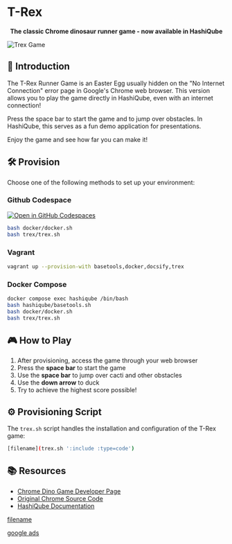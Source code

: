 # T-Rex

<div align="center">
  <p><strong>The classic Chrome dinosaur runner game - now available in HashiQube</strong></p>
</div>

![Trex Game](images/trex.png?raw=true "Trex Game")

## 🚀 Introduction

The T-Rex Runner Game is an Easter Egg usually hidden on the "No Internet Connection" error page in Google's Chrome web browser. This version allows you to play the game directly in HashiQube, even with an internet connection!

Press the space bar to start the game and to jump over obstacles. In HashiQube, this serves as a fun demo application for presentations.

Enjoy the game and see how far you can make it!

## 🛠️ Provision

Choose one of the following methods to set up your environment:

<!-- tabs:start -->

### **Github Codespace**

[![Open in GitHub Codespaces](https://github.com/codespaces/badge.svg)](https://codespaces.new/star3am/hashiqube?quickstart=1)

```bash
bash docker/docker.sh
bash trex/trex.sh
```

### **Vagrant**

```bash
vagrant up --provision-with basetools,docker,docsify,trex
```

### **Docker Compose**

```bash
docker compose exec hashiqube /bin/bash
bash hashiqube/basetools.sh
bash docker/docker.sh
bash trex/trex.sh
```
<!-- tabs:end -->

## 🎮 How to Play

1. After provisioning, access the game through your web browser
2. Press the **space bar** to start the game
3. Use the **space bar** to jump over cacti and other obstacles
4. Use the **down arrow** to duck
5. Try to achieve the highest score possible!

## ⚙️ Provisioning Script

The `trex.sh` script handles the installation and configuration of the T-Rex game:

```bash
[filename](trex.sh ':include :type=code')
```

## 📚 Resources

- [Chrome Dino Game Developer Page](https://chromedino.com/)
- [Original Chrome Source Code](https://cs.chromium.org/chromium/src/components/neterror/resources/offline.js)
- [HashiQube Documentation](https://hashiqube.com)

[filename](trex.sh ':include :type=code')

[google ads](../googleads.html ':include :type=iframe width=100% height=300px')